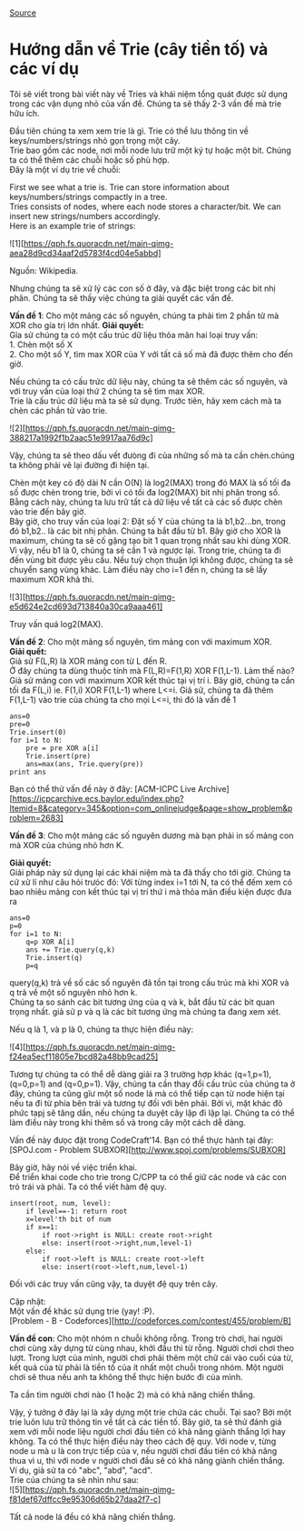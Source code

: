 #
[Source](https://threads-iiith.quora.com/Tutorial-on-Trie-and-example-problems "Permalink to Tutorial on Trie and example problems - Threads @ IIIT Hyderabad")

# Hướng dẫn về Trie (cây tiền tố) và các ví dụ

Tôi sẽ viết trong bài viết này về Tries và khái niệm tổng quát được sử dụng trong các vận dụng nhỏ của vấn đề. Chúng ta sẽ thấy 2-3 vấn đề mà trie hữu ích.

Đầu tiên chúng ta xem xem trie là gì. Trie có thể lưu thông tin về keys/numbers/strings nhỏ gọn trọng một cây.  
Trie bao gồm các node, nơi mỗi node lưu trữ một ký tự hoặc một bit. Chúng ta có thể thêm các chuỗi hoặc số phù hợp.  
Đây là một ví dụ trie về chuỗi:



First we see what a trie is. Trie can store information about keys/numbers/strings compactly in a tree.  
Tries consists of nodes, where each node stores a character/bit. We can insert new strings/numbers accordingly.  
Here is an example trie of strings:

![1][https://qph.fs.quoracdn.net/main-qimg-aea28d9cd34aaf2d5783f4cd04e5abbd]

  
Nguồn: Wikipedia.  

Nhưng chúng ta sẽ xử lý các con số ở đây, và đặc biệt trong các bit nhị phân. Chúng ta sẽ thấy việc chúng ta giải quyết các vấn đề.

**Vấn đề 1**: Cho một mảng các số nguyên, chúng ta phải tìm 2 phần tử mà XOR  cho gía trị lớn nhất.
**Giải quyết:**  
Gỉa sử chúng ta có một cấu trúc dữ liệu thỏa mãn hai loại truy vấn:   
1\. Chèn một số X    
2\. Cho một số Y, tìm max XOR của Y với tất cả số mà đã được thêm cho đến giờ.

Nếu chúng ta có cấu trức dữ liệu này, chúng ta sẽ thêm các số nguyên, và với truy vấn của loại thứ 2 chúng ta sẽ tìm max XOR.  
Trie là cấu trúc dữ liệu mà ta sẽ sử dụng. Trước tiên, hãy xem cách mà ta chèn các phần tử vào trie.


![2][https://qph.fs.quoracdn.net/main-qimg-388217a1992f1b2aac51e9917aa76d9c]

  
Vậy, chúng ta sẽ theo dấu vết đưòng đi của những số mà ta cần chèn.chúng ta không phải vẽ lại đường đi hiện tại.  

Chèn một key có độ dài N cần O(N) là log2(MAX) trong đó MAX là số tối đa số được chèn trong trie, bởi vì có tối đa log2(MAX) bit nhị phân trong số.  
Bằng cách này, chúng ta lưu trữ tất cả dữ liệu về tất cả các số được chèn vào trie đến bây giờ.  
Bây giờ, cho truy vấn của loại 2:
Đặt số Y của chúng ta là b1,b2...bn, trong đó b1,b2.. là các bit nhị phân. Chúng ta bắt đầu từ b1. Bây giờ cho XOR là maximum, chúng ta sẽ cố gặng tạo bit 1 quan trọng nhất sau khi dùng XOR. Vì vậy, nếu b1 là 0, chúng ta sẽ cần 1 và ngược lại. Trong trie, chúng ta đi đến vùng bit được yêu cầu. Nếu tuỳ chọn thuận lợi không được, chúng ta sẽ chuyển sang vùng khác. Làm điều này cho i=1 đến n, chúng ta sẽ lấy maximum XOR khả thi.  

![3][https://qph.fs.quoracdn.net/main-qimg-e5d624e2cd693d713840a30ca9aaa461]

Truy vấn quá log2(MAX).

**Vấn đề 2**: Cho một mảng số nguyên, tìm mảng con với maximum XOR.  
**Giải quết:**  
Giả sử F(L,R) là XOR mảng con từ L đến R.  
Ở đây chúng ta dùng thuộc tính mà F(L,R)=F(1,R) XOR F(1,L-1). Làm thế nào?
Giả sử mảng con với maximum XOR kết thúc tại vị trí i. Bây giờ, chúng ta cần tối đa F(L,i) ie. F(1,i) XOR F(1,L-1) where L<=i. Giả sử, chúng ta đã thêm F(1,L-1) vào trie của chúng ta cho mọi L<=i, thì đó là vấn đề 1


    ans=0
    pre=0
    Trie.insert(0)
    for i=1 to N:
        pre = pre XOR a[i]
        Trie.insert(pre)
        ans=max(ans, Trie.query(pre))
    print ans
    

Bạn có thể thử vấn đề này ở đây: [ACM-ICPC Live Archive][https://icpcarchive.ecs.baylor.edu/index.php?Itemid=8&category=345&option=com_onlinejudge&page=show_problem&problem=2683]

**Vấn đề 3**: Cho một mảng các số nguyên dương mà bạn phải in số  mảng con mà XOR của chúng nhỏ hơn K.

**Giải quyết:**  
Giải pháp này sử dụng lại các khái niệm mà ta đã thấy cho tới giờ. Chúng ta cứ xử lí như câu hỏi trưóc đó:
Với từng index i=1 tới N, ta có thể đếm xem có bao nhiêu mảng con kết thúc tại vị trí thứ i mà thỏa mãn điều kiện được đưa ra  

    ans=0
    p=0
    for i=1 to N:
        q=p XOR A[i]
        ans += Trie.query(q,k)
        Trie.insert(q)
        p=q
    

  
query(q,k) trả về số các số nguyên đã tồn tại trong cấu trúc mà khi XOR và q trả về một số nguyên nhỏ hơn k.  
Chúng ta so sánh các bit tương ứng của q và k, bắt đầu từ các bit quan trọng nhất. giả sử p và q là các bit tương ứng mà chúng ta đang xem xét.

Nếu q là 1, và p là 0, chúng ta thực hiện điều này:   

![4][https://qph.fs.quoracdn.net/main-qimg-f24ea5ecf11805e7bcd82a48bb9cad25]  

Tương tự chúng ta có thể dễ dàng giải ra 3 trường hợp khác (q=1,p=1), (q=0,p=1) and (q=0,p=1).
Vậy, chúng ta cần thay đổi cấu trúc của chúng ta ở đây, chúng ta cũng gĩư một số node lá mà có thể tiếp cạn từ node hiện tại nếu ta đi từ phía bên trái và tương tự đối với bên phải. Bởi vì, mặt khác đô phức tapj sẽ tăng dần, nếu chúng ta duyệt cây lặp đi lặp lại. Chúng ta có thể làm điều này trong khi thêm số và trong cây một cách dễ dàng.  

Vấn đề này đưọc đặt trong CodeCraft'14. Bạn có thể thực hành tại đây: [SPOJ.com - Problem SUBXOR][http://www.spoj.com/problems/SUBXOR]   

Bây giờ, hãy nói về việc triển khai.  
Để triển khai code cho trie trong C/CPP ta có thể giữ các node và các con trỏ trái và phải. Ta có thể viết hàm đệ quy.

    
    insert(root, num, level):
        if level==-1: return root
        x=level'th bit of num
        if x==1:
            if root->right is NULL: create root->right
            else: insert(root->right,num,level-1)
        else:
            if root->left is NULL: create root->left
            else: insert(root->left,num,level-1)
    

  
Đối với các truy vấn cũng vậy, ta duyệt đệ quy trên cây.

Cập nhật:  
Một vấn đề khác sử dụng trie (yay! :P).  
[Problem - B - Codeforces][http://codeforces.com/contest/455/problem/B]

**Vấn đề con**: Cho một nhóm n chuỗi không rỗng. Trong trò chơi, hai người chơi cùng xây dựng từ cùng nhau, khởi đầu thì từ rỗng. Người chơi chơi theo lượt. Trong lượt của mình, người chơi phải thêm một chữ cái vào cuối của từ, kết quả của từ phải là tiền tố của ít nhất một chuỗi trong nhóm. Một người chơi sẽ thua nếu anh ta không thể thực hiện bước đi của mình.  

Ta cần tìm người chơi nào (1 hoặc 2) mà có khả năng chiến thắng.  

Vậy, ý tưởng ở đây lại là xây dựng một trie chứa các chuỗi. Tại sao? Bởi một trie luôn lưu trữ thông tin về tất cả các tiền tố. Bây giờ, ta sẽ thử đánh giá xem với mỗi node liệu người chơi đầu tiên có khả năng giành thắng lợi hay không. Ta có thể thực hiện điều này theo cách đệ quy. Với node v, từng node u mà u là con trực tiếp của v, nếu người chơi đầu tiên có khả năng thua vì u, thì với node v người chơi đầu sẽ có khả năng giành chiến thắng.  
Ví dụ, giả sử ta có "abc", "abd", "acd".  
Trie của chúng ta sẽ nhìn như sau:  
![5][https://qph.fs.quoracdn.net/main-qimg-f81def67dffcc9e95306d65b27daa2f7-c]

  
Tất cả node lá đều có khả năng chiến thắng.
